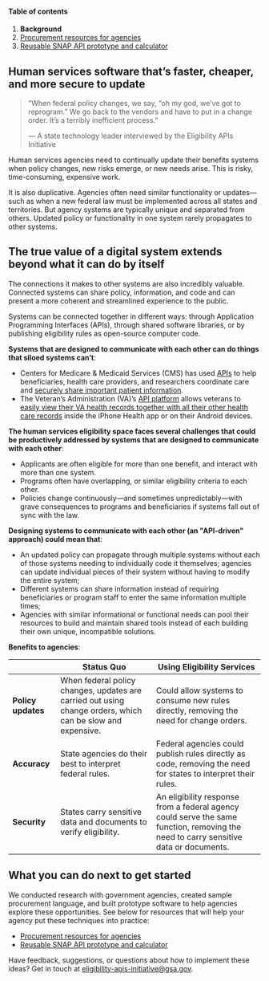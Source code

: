 #### Table of contents

1. **Background**
2. [Procurement resources for agencies](/phase-four/procurement-resources.md/)
3. [Reusable SNAP API prototype and calculator](/phase-four/reusable-snap-api.md/)

## Human services software that’s faster, cheaper, and more secure to update

> “When federal policy changes, we say, “oh my god, we’ve got to reprogram.” We go back to the vendors and have to put in a change order. It’s a terribly inefficient process.”
>
> — A state technology leader interviewed by the Eligibility APIs Initiative

Human services agencies need to continually update their benefits systems when policy changes, new risks emerge, or new needs arise. This is risky, time-consuming, expensive work.

It is also duplicative. Agencies often need similar functionality or updates—such as when a new federal law must be implemented across all states and territories. But agency systems are typically unique and separated from others. Updated policy or functionality in one system rarely propagates to other systems.

## The true value of a digital system extends beyond what it can do by itself

The connections it makes to other systems are also incredibly valuable. Connected systems can share policy, information, and code and can present a more coherent and streamlined experience to the public.

Systems can be connected together in different ways: through Application Programming Interfaces (APIs), through shared software libraries, or by publishing eligibility rules as open-source computer code.

**Systems that are designed to communicate with each other can do things that siloed systems can’t**:

* Centers for Medicare & Medicaid Services (CMS) has used [APIs](https://developer.cms.gov/) to help beneficiaries, health care providers, and researchers coordinate care and [securely share important patient information](https://www.medicaid.gov/federal-policy-guidance/downloads/sho20003.pdf).
* The Veteran’s Administration (VA)’s [API platform](https://developer.va.gov/) allows veterans to [easily view their VA health records together with all their other health care records](https://www.va.gov/opa/pressrel/pressrelease.cfm?id=5430) inside the iPhone Health app or on their Android devices.

**The human services eligibility space faces several challenges that could be productively addressed by systems that are designed to communicate with each other**:
* Applicants are often eligible for more than one benefit, and interact with more than one system.
* Programs often have overlapping, or similar eligibility criteria to each other.
* Policies change continuously—and sometimes unpredictably—with grave consequences to programs and beneficiaries if systems fall out of sync with the law.

**Designing systems to communicate with each other (an "API-driven" approach) could mean that**:
* An updated policy can propagate through multiple systems without each of those systems needing to individually code it themselves;
agencies can update individual pieces of their system without having to modify the entire system;
* Different systems can share information instead of requiring beneficiaries or program staff to enter the same information multiple times;
* Agencies with similar informational or functional needs can pool their resources to build and maintain shared tools instead of each building their own unique, incompatible solutions.

**Benefits to agencies**:

| | Status Quo  | Using Eligibility Services  |
|--| ----------- | ------------------------|
| **Policy updates** | When federal policy changes, updates are carried out using change orders, which can be slow and expensive. | Could allow systems to consume new rules directly, removing the need for change orders. |
| **Accuracy** | State agencies do their best to interpret federal rules. | Federal agencies could publish rules directly as code, removing the need for states to interpret their rules. |
| **Security** | States carry sensitive data and documents to verify eligibility. | An eligibility response from a federal agency could serve the same function, removing the need to carry sensitive data or documents. |

## What you can do next to get started

We conducted research with government agencies, created sample procurement language, and built prototype software to help agencies explore these opportunities. See below for resources that will help your agency put these techniques into practice:

+ [Procurement resources for agencies](/phase-four/procurement-resources.md/)
+ [Reusable SNAP API prototype and calculator](/phase-four/reusable-snap-api.md/)

Have feedback, suggestions, or questions about how to implement these ideas? Get in touch at [eligibility-apis-initiative@gsa.gov](mailto:eligibility-apis-initiative@gsa.gov).